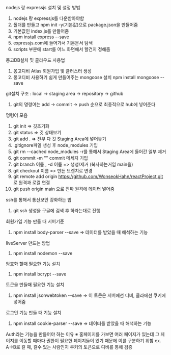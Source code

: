 nodejs 랑 expressjs 설치 및 설정 방법

1. nodejs 랑 expressjs를 다운받아야함
2. 폴더를 만들고 npm init -y(기본값)으로 package.json을 만들어줌
3. 기본값인 index.js를 만들어줌
4. npm install express --save
5. expressjs.com에 들어가서 기본문서 탐색
6. scripts 부분에 start를 어느 화면에서 할건지 정해줌

몽고DB설치 및 클라우드 사용법
1. 몽고디비 Atlas 회원가입 및 클러스터 생성
2. 몽고디비 사용하기 쉽게 만들어주는 mongoose 설치 
   npm install mongoose --save

git설치
구조 : local -> staging area -> repository -> github

1. git의 명령어는 add -> commit -> push 순으로 최종적으로 hub에 넣어준다

명령어 모음
1. git init => 깃초기화
2. git status => 깃 상태보기
3. git add . => 전부 다 깃 Staging Area에 넣어놓기
4. .gitignore파일 생성 후 node_modules 기입
5. git rm --cached node_modules -r를 통해서 Staging Area에 들어간 일부 제거
6. git commit -m "" commit 메세지 기입
7. git branch 이름 , -d 이름 => 생성/제거  (복사하는거임 main을)
8. git checkout 이름 => 만든 브랜치로 변경
9. git remote add origin https://github.com/WonseokHahn/reactProject.git 로 원격과 로컬 연결
10. git push origin main 으로 진짜 원격에 데이터 넣어줌 

ssh를 통해서 통신보안 강화하는 법
1. git ssh 생성을 구글에 검색 후 하라는대로 진행 

회원가입 기능 만들 때 서버기준
1. npm install body-parser --save => 데이터를 받았을 때 해석하는 기능

liveServer 만드는 방법
1. npm install nodemon --save

암호화 할때 필요한 기능 설치
1. npm install bcrypt --save

토큰을 만들때 필요한 기능 설치
1. npm install jsonwebtoken --save
=> 이 토큰은 서버에선 디비, 클라에선 쿠키에 넣어줌

로그인 기능 만들 때 기능 설치
1. npm install cookie-parser --save => 데이터를 받았을 때 해석하는 기능

Auth라는 기능을 만들어야 하는 이유
※ 홈페이지를 가보면 여러 페이지가 있는데 그 페이지를 이동할 때마다 권한이 필요한 페이지들이 있기 때문에 이를 구분하기 위함 
ex. A->B로 갈 때, 갈수 있는 사람인지 쿠키의 토큰으로 디비를 통해 검증 